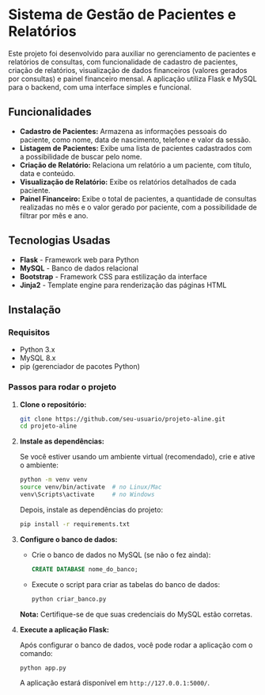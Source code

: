 # Sistema de Gestão de Pacientes e Relatórios

Este projeto foi desenvolvido para auxiliar no gerenciamento de pacientes e relatórios de consultas, com funcionalidade de cadastro de pacientes, criação de relatórios, visualização de dados financeiros (valores gerados por consultas) e painel financeiro mensal. A aplicação utiliza Flask e MySQL para o backend, com uma interface simples e funcional.

## Funcionalidades

- **Cadastro de Pacientes:** Armazena as informações pessoais do paciente, como nome, data de nascimento, telefone e valor da sessão.
- **Listagem de Pacientes:** Exibe uma lista de pacientes cadastrados com a possibilidade de buscar pelo nome.
- **Criação de Relatório:** Relaciona um relatório a um paciente, com título, data e conteúdo.
- **Visualização de Relatório:** Exibe os relatórios detalhados de cada paciente.
- **Painel Financeiro:** Exibe o total de pacientes, a quantidade de consultas realizadas no mês e o valor gerado por paciente, com a possibilidade de filtrar por mês e ano.

## Tecnologias Usadas

- **Flask** - Framework web para Python
- **MySQL** - Banco de dados relacional
- **Bootstrap** - Framework CSS para estilização da interface
- **Jinja2** - Template engine para renderização das páginas HTML

## Instalação

### Requisitos

- Python 3.x
- MySQL 8.x
- pip (gerenciador de pacotes Python)

### Passos para rodar o projeto

1. **Clone o repositório:**

    ```bash
    git clone https://github.com/seu-usuario/projeto-aline.git
    cd projeto-aline
    ```

2. **Instale as dependências:**

    Se você estiver usando um ambiente virtual (recomendado), crie e ative o ambiente:

    ```bash
    python -m venv venv
    source venv/bin/activate  # no Linux/Mac
    venv\Scripts\activate     # no Windows
    ```

    Depois, instale as dependências do projeto:

    ```bash
    pip install -r requirements.txt
    ```

3. **Configure o banco de dados:**

    - Crie o banco de dados no MySQL (se não o fez ainda):
    
      ```sql
      CREATE DATABASE nome_do_banco;
      ```

    - Execute o script para criar as tabelas do banco de dados:

      ```bash
      python criar_banco.py
      ```

    **Nota:** Certifique-se de que suas credenciais do MySQL estão corretas.

4. **Execute a aplicação Flask:**

    Após configurar o banco de dados, você pode rodar a aplicação com o comando:

    ```bash
    python app.py
    ```

    A aplicação estará disponível em `http://127.0.0.1:5000/`.
